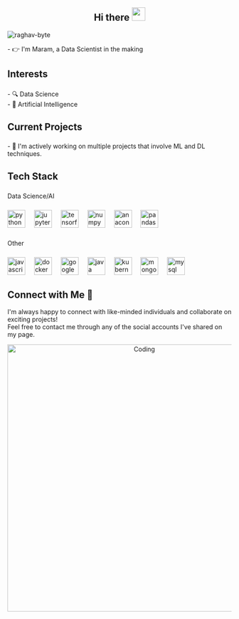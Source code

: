 
<h2 align="Center">  Hi there <img src="https://media.giphy.com/media/WUlplcMpOCEmTGBtBW/giphy.gif" width="30"> </h3>
<p align="left"> <img src="https://komarev.com/ghpvc/?username=raghav-byte" alt="raghav-byte" /> </p>

<p align="left">- 👉 I'm Maram, a Data Scientist in the making </p>

###

<h2 align="left">Interests</h2>

###

<p align="left">- 🔍 Data Science<br>- 🦾 Artificial Intelligence </p>

###

<h2 align="left">Current Projects</h2>

###

<p align="left">- 🌱 I'm actively working on multiple projects that involve ML and DL techniques.</p>

###

<h2 align="left">Tech Stack</h2>

###

<p align="left">Data Science/AI</p>

###

<div align="left">
  <img src="https://cdn.jsdelivr.net/gh/devicons/devicon/icons/python/python-original.svg" height="40" alt="python logo"  />
  <img width="12" />
  <img src="https://cdn.jsdelivr.net/gh/devicons/devicon/icons/jupyter/jupyter-original.svg" height="40" alt="jupyter logo"  />
  <img width="12" />
  <img src="https://cdn.jsdelivr.net/gh/devicons/devicon/icons/tensorflow/tensorflow-original.svg" height="40" alt="tensorflow logo"  />
  <img width="12" />
  <img src="https://cdn.jsdelivr.net/gh/devicons/devicon/icons/numpy/numpy-original.svg" height="40" alt="numpy logo"  />
  <img width="12" />
  <img src="https://cdn.jsdelivr.net/gh/devicons/devicon/icons/anaconda/anaconda-original.svg" height="40" alt="anaconda logo"  />
  <img width="12" />
  <img src="https://cdn.jsdelivr.net/gh/devicons/devicon/icons/pandas/pandas-original.svg" height="40" alt="pandas logo"  />
</div>

###


<p align="left">Other</p>

###

<div align="left">
  <img src="https://cdn.jsdelivr.net/gh/devicons/devicon/icons/javascript/javascript-original.svg" height="40" alt="javascript logo"  />
  <img width="12" />
  <img src="https://cdn.jsdelivr.net/gh/devicons/devicon/icons/docker/docker-original.svg" height="40" alt="docker logo"  />
  <img width="12" />
  <img src="https://cdn.jsdelivr.net/gh/devicons/devicon/icons/googlecloud/googlecloud-original.svg" height="40" alt="googlecloud logo"  />
  <img width="12" />
  <img src="https://cdn.jsdelivr.net/gh/devicons/devicon/icons/java/java-original.svg" height="40" alt="java logo"  />
  <img width="12" />
  <img src="https://cdn.jsdelivr.net/gh/devicons/devicon/icons/kubernetes/kubernetes-plain.svg" height="40" alt="kubernetes logo"  />
  <img width="12" />
  <img src="https://cdn.jsdelivr.net/gh/devicons/devicon/icons/mongodb/mongodb-original.svg" height="40" alt="mongodb logo"  />
  <img width="12" />
  <img src="https://cdn.jsdelivr.net/gh/devicons/devicon/icons/mysql/mysql-original.svg" height="40" alt="mysql logo"  />
</div>


<h2 align="left">Connect with Me 📲</h2>

<p align="left">I'm always happy to connect with like-minded individuals and collaborate on exciting projects! <br> Feel free to contact me through any of the social accounts I've shared on my page.</p>

<div style="text-align:center;">
  <img alt="Coding" width="600" src="https://media3.giphy.com/media/LMcB8XospGZO8UQq87/giphy.gif?cid=ecf05e47fovp4h1gjir96xswr7ri2vafheyxyg7q636haj7d&rid=giphy.gif&ct=g">
</div>





<!-- created using https://profile-readme-generator.com-->
